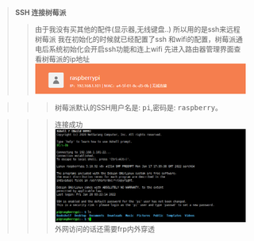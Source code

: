 >**SSH 连接树莓派**
>> 由于我没有买其他的配件(显示器,无线键盘..)  所以用的是ssh来远程树莓派
>> 我在初始化的时候就已经配置了ssh 和wifi的配置，树莓派通电后系统初始化会开启ssh功能和连上wifi
>> 先进入路由器管理界面查看树莓派的ip地址
>> ![respbeery_ip.png](..//images//respbeery_ip.png)

>>> 树莓派默认的SSH用户名是: <kbd>pi</kbd>,密码是: <kbd>raspberry</kbd>。

>>>连接成功
>![ssh4b.png](..//images//ssh4b.png)
>>>外网访问的话还需要frp内外穿透